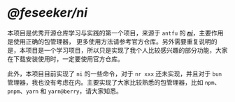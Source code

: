 # ***@feseeker/ni***

本项目是优秀开源仓库学习与实践的第一个项目，来源于 `antfu` 的 ***[ni](https://github.com/antfu/ni)***，主要作用是使用正确的包管理器，
更多使用方法请参考官方仓库。另外需要重复说明的是，本项目是一个学习项目，所以只是实现了我个人比较感兴趣的部分功能，大家在下载安装使用时，一定要使用官方仓库。

此外，本项目目前实现了 `ni` 的一些命令，对于 `nr xxx` 还未实现，并且对于 `bun` 管理器，我也没有考虑在内。主要实现了大家比较熟悉的包管理器，比如 `npm`、`pnpm`、`yarn` 和 `yarn@berry`，请大家知悉。
